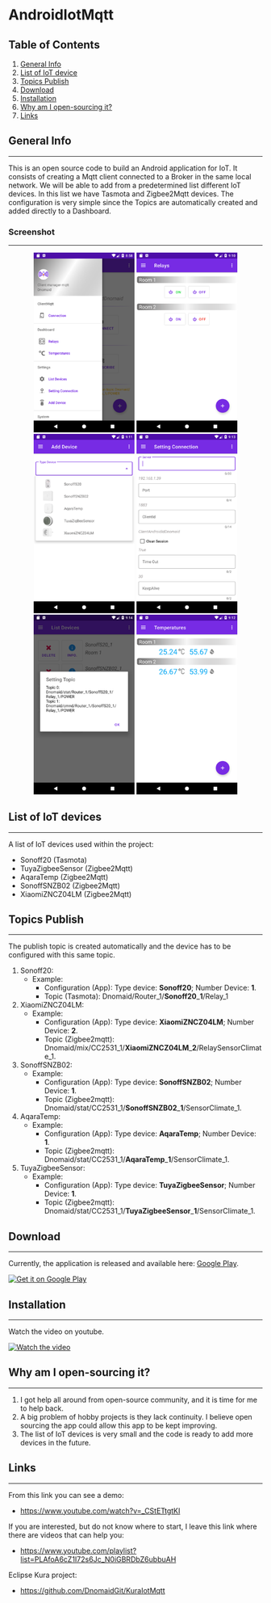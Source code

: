 # AndroidIotMqtt
## Table of Contents
1. [General Info](#general-info)
2. [List of IoT device](#list-of-iot-devices)
3. [Topics Publish](#topics-publish)
4. [Download](#download)
5. [Installation](#installation)
6. [Why am I open-sourcing it?](#why-am-i-open-sourcing-it)
7. [Links](#links)
## General Info
***
This is an open source code to build an Android application for IoT. It consists of creating a Mqtt client connected to a Broker in the same local network. We will be able to add from a predetermined list different IoT devices. In this list we have Tasmota and Zigbee2Mqtt devices. The configuration is very simple since the Topics are automatically created and added directly to a Dashboard.

### Screenshot
***
<div align="center">
    <img src="/AppMqttScreenCapture/Menu.png" width="200px"</img>
    <img src="/AppMqttScreenCapture/Relay.png" width="200px"</img>
    <img src="/AppMqttScreenCapture/AddDevice.png" width="200px"</img>
    <img src="/AppMqttScreenCapture/SettingConnection.png" width="200px"</img>
    <img src="/AppMqttScreenCapture/SettingTopic.png" width="200px"</img>
    <img src="/AppMqttScreenCapture/Temperature.png" width="200px"</img>
</div>    

## List of IoT devices
***
A list of IoT devices used within the project:
* Sonoff20 (Tasmota)
* TuyaZigbeeSensor (Zigbee2Mqtt)
* AqaraTemp (Zigbee2Mqtt)
* SonoffSNZB02 (Zigbee2Mqtt)
* XiaomiZNCZ04LM (Zigbee2Mqtt)

## Topics Publish
***
The publish topic is created automatically and the device has to be configured with this same topic. 
1. Sonoff20:
    + Example:
      + Configuration (App): Type device: **Sonoff20**; Number Device: **1**.
      + Topic (Tasmota): Dnomaid/Router_1/**Sonoff20**_**1**/Relay_1
2. XiaomiZNCZ04LM: 
   + Example:  
      + Configuration (App): Type device: **XiaomiZNCZ04LM**; Number Device: **2**.
      + Topic (Zigbee2mqtt): Dnomaid/mix/CC2531_1/**XiaomiZNCZ04LM**_**2**/RelaySensorClimate_1.
3. SonoffSNZB02: 
   + Example:  
      + Configuration (App): Type device: **SonoffSNZB02**; Number Device: **1**.
      + Topic (Zigbee2mqtt): Dnomaid/stat/CC2531_1/**SonoffSNZB02**_**1**/SensorClimate_1.	  
4. AqaraTemp: 
   + Example:  
      + Configuration (App): Type device: **AqaraTemp**; Number Device: **1**.
      + Topic (Zigbee2mqtt): Dnomaid/stat/CC2531_1/**AqaraTemp**_**1**/SensorClimate_1.	  
5. TuyaZigbeeSensor: 
   + Example:  
      + Configuration (App): Type device: **TuyaZigbeeSensor**; Number Device: **1**.
      + Topic (Zigbee2mqtt): Dnomaid/stat/CC2531_1/**TuyaZigbeeSensor**_**1**/SensorClimate_1.	  	  

## Download
***
Currently, the application is released and available here:
[Google Play](https://play.google.com/store/apps/details?id=com.dnomaid.mqtt&gl=ES).

<a href='https://play.google.com/store/apps/details?id=com.toiykkim.mqtt&gl=ES'><img alt='Get it on Google Play' src='https://play.google.com/intl/en_us/badges/images/generic/en_badge_web_generic.png' height="80"/></a>

## Installation
***
Watch the video on youtube.

[![Watch the video](https://img.youtube.com/vi/_CStETtgtKI/0.jpg)](https://www.youtube.com/watch?v=_CStETtgtKI)

## Why am I open-sourcing it?
***
1. I got help all around from open-source community, and it is time for me to help back.
2. A big problem of hobby projects is they lack continuity. I believe open sourcing the app could allow this app to be kept improving.
3. The list of IoT devices is very small and the code is ready to add more devices in the future.

## Links
***
From this link you can see a demo:
* https://www.youtube.com/watch?v=_CStETtgtKI


If you are interested, but do not know where to start, I leave this link where there are videos that can help you:
* https://www.youtube.com/playlist?list=PLAfoA6cZ1I72s6Jc_N0iGBRDbZ6ubbuAH

Eclipse Kura project:
* https://github.com/DnomaidGit/KuraIotMqtt
